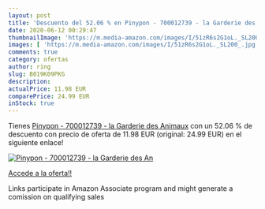 ```yaml
---
layout: post
title: 'Descuento del 52.06 % en Pinypon - 700012739 - la Garderie des An'
date: 2020-06-12 00:29:47
thumbnailImage: 'https://m.media-amazon.com/images/I/51zR6s2G1oL._SL200_.jpg'
images: [ 'https://m.media-amazon.com/images/I/51zR6s2G1oL._SL200_.jpg' ]
comments: true
category: ofertas
author: ring
slug: B019K09PKG
description:
actualPrice: 11.98 EUR
comparePrice: 24.99 EUR
inStock: true
---
```


Tienes [Pinypon - 700012739 - la Garderie des Animaux](https://www.amazon.fr/dp/B019K09PKG/?tag=tolees0d-21) con un 52.06 % de descuento con precio de oferta de 11.98 EUR (original: 24.99 EUR) en el siguiente enlace!

[![Pinypon - 700012739 - la Garderie des An](https://m.media-amazon.com/images/I/51zR6s2G1oL._SL200_.jpg)](https://www.amazon.fr/dp/B019K09PKG/?tag=tolees0d-21)

[Accede a la oferta!!](https://www.amazon.fr/dp/B019K09PKG/?tag=tolees0d-21)

Links participate in Amazon Associate program and might generate a comission on qualifying sales


